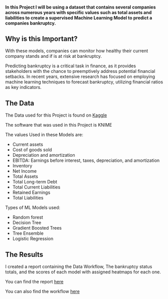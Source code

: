 #### In this Project I will be using a dataset that contains several companies across numerous years with specific values such as total assets and liabilities to create a supervised Machine Learning Model to predict a companies bankruptcy.

## Why is this Important?
With these models, companies can monitor how healthy their current company stands and if is at risk at bankruptcy.

Predicting bankruptcy is a critical task in finance, as it provides stakeholders with the chance to preemptively address potential financial setbacks. In recent years, extensive research has focused on employing machine learning techniques to forecast bankruptcy, utilizing financial ratios as key indicators.

## The Data 
The Data used for this Project is found on [Kaggle](https://www.kaggle.com/datasets/utkarshx27/american-companies-bankruptcy-prediction-dataset/data)

The software that was used in this Project is KNIME 

The values Used in these Models are:
- Current assets
- Cost of goods sold
- Depreciation and amortization
- EBITDA: Earnings before interest, taxes, depreciation, and amortization
- Inventory
- Net Income
- Total Assets
- Total Long-term Debt
- Total Current Liabilities
- Retained Earnings
- Total Liabilities

Types of ML Models used:
- Random forest
- Decision Tree
- Gradient Boosted Trees
- Tree Ensemble
- Logistic Regression
## The Results
I created a report containing the Data Workflow, The bankruptcy status totals, and the scores of each model with assigned heatmaps for each one.

You can find the report [here](https://github.com/AshtonJaubert/Portfolio/blob/main/Bankruptcy%20ML%20Project/ML_Report.pdf)
  
 You can also find the workflow [here](https://hub.knime.com/-/spaces/-/~QFBj6pZc3i1rjR66/)
